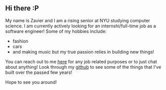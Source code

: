 ## Hi there :P
My name is Zavier and I am a rising senior at NYU studying computer science. I am currently actively looking for an internshi/full-time job as a software engineer! Some of my hobbies include:
- fashion
- cars
- and making music
but my true passion relies in building new things!

You can reach out to me [here](mailto:zavierand98@gmail.com?cc=zoa215@nyu.edu) for any job related purposes or to just chat about anything!
Look through my [github](github.com/zavierand) to see some of the things that I've built over the passed few years!

Hope to see you around!